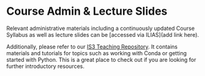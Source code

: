 # Course Admin & Lecture Slides

Relevant administrative materials including a continuously updated Course Syllabus as well as lecture slides can be [accessed via ILIAS](add link here).

Additionally, please refer to our [IS3 Teaching Repository](https://github.com/IS3UniCologne/teaching-material). It contains materials and tutorials for topics such as working with Conda or getting started with Python. This is a great place to check out if you are looking for further introductory resources.
